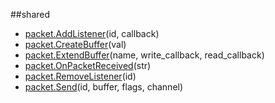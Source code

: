 
##shared

- [packet.AddListener](nil)(id, callback)
- [packet.CreateBuffer](nil)(val)
- [packet.ExtendBuffer](nil)(name, write_callback, read_callback)
- [packet.OnPacketReceived](nil)(str)
- [packet.RemoveListener](nil)(id)
- [packet.Send](nil)(id, buffer, flags, channel)
